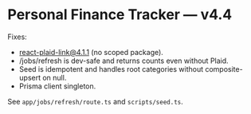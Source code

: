 # Personal Finance Tracker — v4.4

Fixes:
- react-plaid-link@4.1.1 (no scoped package).
- /jobs/refresh is dev-safe and returns counts even without Plaid.
- Seed is idempotent and handles root categories without composite-upsert on null.
- Prisma client singleton.

See `app/jobs/refresh/route.ts` and `scripts/seed.ts`.